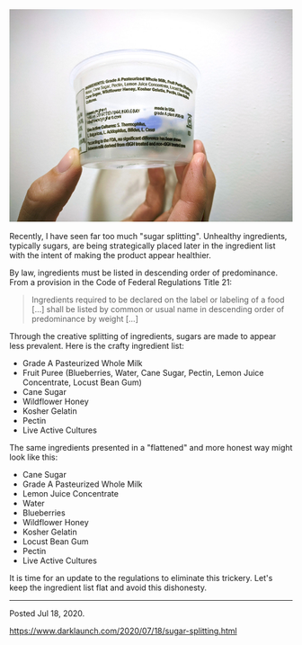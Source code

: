 <img alt="Sugar Splitting in a yogurt product" src="/img/uploads/2020-07/sugar-splitting.jpg" />

Recently, I have seen far too much "sugar splitting". Unhealthy ingredients, typically sugars, are being strategically placed later in the ingredient list with the intent of making the product appear healthier.

By law, ingredients must be listed in descending order of predominance. From a provision in the Code of Federal Regulations Title 21:

> Ingredients required to be declared on the label or labeling of a food [...] shall be listed by common or usual name in descending order of predominance by weight [...]

Through the creative splitting of ingredients, sugars are made to appear less prevalent. Here is the crafty ingredient list:

* Grade A Pasteurized Whole Milk
* Fruit Puree (Blueberries, Water, Cane Sugar, Pectin, Lemon Juice Concentrate, Locust Bean Gum)
* Cane Sugar
* Wildflower Honey
* Kosher Gelatin
* Pectin
* Live Active Cultures

The same ingredients presented in a "flattened" and more honest way might look like this:

* Cane Sugar
* Grade A Pasteurized Whole Milk
* Lemon Juice Concentrate
* Water
* Blueberries
* Wildflower Honey
* Kosher Gelatin
* Locust Bean Gum
* Pectin
* Live Active Cultures

It is time for an update to the regulations to eliminate this trickery. Let's keep the ingredient list flat and avoid this dishonesty.

---

Posted Jul 18, 2020.

https://www.darklaunch.com/2020/07/18/sugar-splitting.html